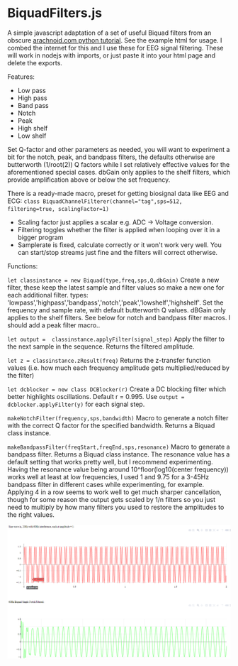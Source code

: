 # BiquadFilters.js
A simple javascript adaptation of a set of useful Biquad filters from an obscure [arachnoid.com python tutorial](https://arachnoid.com/phase_locked_loop/index.html). See the example html for usage. I combed the internet for this and I use these for EEG signal filtering. These will work in nodejs with imports, or just paste it into your html page and delete the exports.

Features:
* Low pass
* High pass
* Band pass
* Notch
* Peak
* High shelf
* Low shelf

Set Q-factor and other parameters as needed, you will want to experiment a bit for the notch, peak, and bandpass filters, the defaults otherwise are butterworth (1/root(2)) Q factors while I set relatively effective values for the aforementioned special cases. dbGain only applies to the shelf filters, which provide amplification above or below the set frequency.

There is a ready-made macro, preset for getting biosignal data like EEG and ECG: `class BiquadChannelFilterer(channel="tag",sps=512, filtering=true, scalingFactor=1)` 
* Scaling factor just applies a scalar e.g. ADC -> Voltage conversion.
* Filtering toggles whether the filter is applied when looping over it in a bigger program
* Samplerate is fixed, calculate correctly or it won't work very well. You can start/stop streams just fine and the filters will correct otherwise.


Functions:

`let classinstance = new Biquad(type,freq,sps,Q,dbGain)` Create a new filter, these keep the latest sample and filter values so make a new one for each additional filter.
types: 'lowpass','highpass','bandpass','notch','peak','lowshelf','highshelf'. Set the frequency and sample rate, with default butterworth Q values. dBGain only applies to the shelf filters. See below for notch and bandpass filter macros. I should add a peak filter macro..

`let output =  classinstance.applyFilter(signal_step)` Apply the filter to the next sample in the sequence. Returns the filtered amplitude.

`let z = classinstance.zResult(freq)` Returns the z-transfer function values (i.e. how much each frequency amplitude gets multiplied/reduced by the filter)

`let dcblocker = new class DCBlocker(r)` Create a DC blocking filter which better highlights oscillations. Default r = 0.995. Use `output = dcblocker.applyFilter(y)` for each signal step.

`makeNotchFilter(frequency,sps,bandwidth)` Macro to generate a notch filter with the correct Q factor for the specified bandwidth. Returns a Biquad class instance.

`makeBandpassFilter(freqStart,freqEnd,sps,resonance)` Macro to generate a bandpass filter. Returns a Biquad class instance. The resonance value has a default setting that works pretty well, but I recommend experimenting. Having the resonance value being around 10^floor(log10(center frequency)) works well at least at low frequencies, I used 1 and 9.75 for a 3-45Hz bandpass filter in different cases while experimenting, for example. Applying 4 in a row seems to work well to get much sharper cancellation, though for some reason the output gets scaled by 1/n filters so you just need to multiply by how many filters you used to restore the amplitudes to the right values. 

![capture](Capture.PNG)
